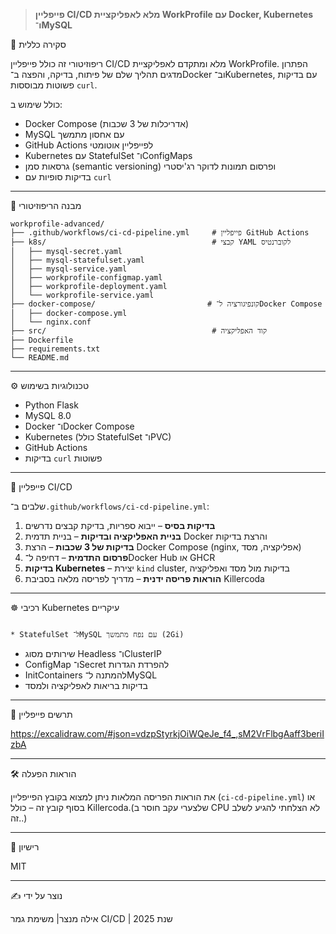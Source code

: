 > **פייפליין CI/CD מלא לאפליקציית WorkProfile עם Docker, Kubernetes ו־MySQL**

 🚀 סקירה כללית

ריפוזיטורי זה כולל פייפליין CI/CD מלא ומתקדם לאפליקציית WorkProfile. הפתרון מדגים תהליך שלם של פיתוח, בדיקה, והפצה ב־Docker וב־Kubernetes, עם בדיקות פשוטות מבוססות `curl`.

כולל שימוש ב:

* Docker Compose (אדריכלות של 3 שכבות)
* MySQL עם אחסון מתמשך
* GitHub Actions לפייפליין אוטומטי
* Kubernetes עם StatefulSet ו־ConfigMaps
* גרסאות סמן (semantic versioning) ופרסום תמונות לדוקר רג'יסטרי
* בדיקות סופיות עם `curl`

---

 📁 מבנה הריפוזיטורי

```
workprofile-advanced/
├── .github/workflows/ci-cd-pipeline.yml     # פייפליין GitHub Actions
├── k8s/                                     # קבצי YAML לקוברנטיס
│   ├── mysql-secret.yaml
│   ├── mysql-statefulset.yaml
│   ├── mysql-service.yaml
│   ├── workprofile-configmap.yaml
│   ├── workprofile-deployment.yaml
│   └── workprofile-service.yaml
├── docker-compose/                         # קונפיגורציה ל־Docker Compose
│   ├── docker-compose.yml
│   └── nginx.conf
├── src/                                     # קוד האפליקציה
├── Dockerfile
├── requirements.txt
└── README.md
```

---

⚙️ טכנולוגיות בשימוש

* Python Flask
* MySQL 8.0
* Docker ו־Docker Compose
* Kubernetes (כולל StatefulSet ו־PVC)
* GitHub Actions
* בדיקות `curl` פשוטות

---

 🧪 פייפליין CI/CD

שלבים ב־`.github/workflows/ci-cd-pipeline.yml`:

1. **בדיקות בסיס** – ייבוא ספריות, בדיקת קבצים נדרשים
2. **בניית האפליקציה ובדיקות** – בניית תדמית Docker והרצת בדיקות
3. **בדיקות של 3 שכבות** – הרצת Docker Compose (nginx, אפליקציה, מסד)
4. **פרסום התדמית** – דחיפה ל־Docker Hub או GHCR
5. **בדיקות Kubernetes** – יצירת `kind` cluster, בדיקות מול מסד ואפליקציה
6. **הוראות פריסה ידנית** – מדריך לפריסה מלאה בסביבת Killercoda

---

 ☸️ רכיבי Kubernetes עיקריים

                                                                                                                                                                  * StatefulSet ל־MySQL עם נפח מתמשך (2Gi)
* שירותים מסוג Headless ו־ClusterIP
* ConfigMap ו־Secret להפרדת הגדרות
* InitContainers להמתנה ל־MySQL
* בדיקות בריאות לאפליקציה ולמסד

---

 🧵 תרשים פייפליין

https://excalidraw.com/#json=vdzpStyrkjOiWQeJe_f4_,sM2VrFlbgAaff3beriIzbA

---

 🛠️ הוראות הפעלה

את הוראות הפריסה המלאות ניתן למצוא בקובץ הפייפליין (`ci-cd-pipeline.yml`) או בסוף קובץ זה – כולל Killercoda.(שלצערי עקב חוסר ב CPU לא הצלחתי להגיע לשלב זה..)

---

 🧾 רישיון

MIT

---

 ✍️ נוצר על ידי

אילה מנצר| משימת גמר CI/CD | שנת 2025


